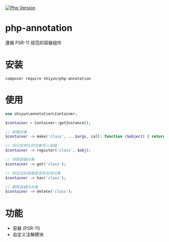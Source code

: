 [![Php Version](https://img.shields.io/badge/php-%3E=8.1-brightgreen.svg)](https://secure.php.net/)
# php-annotation

遵循 PSR-11 规范的容器组件

# 安装
```shell
composer require shiyun/php-annotation 
```

# 使用

```php
use shiyun\annotation\Container;

$container = Container::getInstance();

// 新建对象
$container -> make('class', ...$args, call: function ($object) { return $object });

// 将已实例化的对象写入容器
$container -> register('class', $obj);

// 获取容器对象
$container -> get('class');

// 验证当前容器是否存在改对象
$container -> has('class');

// 删除容器内对象
$container -> delete('class');
```

# 功能
- 容器 (PSR-11)
- 自定义注解模块
